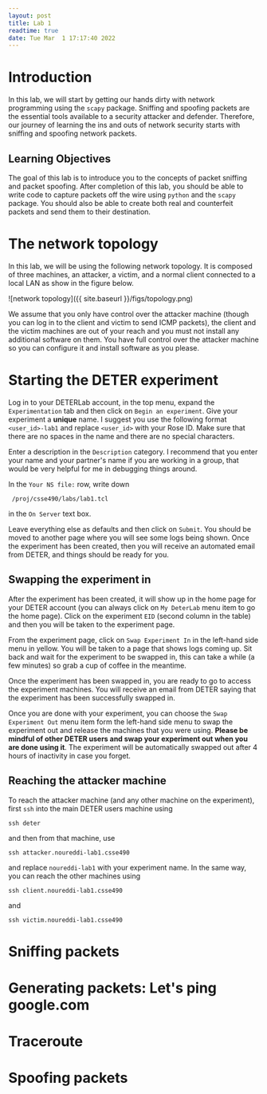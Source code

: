 ```yaml
---
layout: post
title: Lab 1
readtime: true
date: Tue Mar  1 17:17:40 2022 
---
```


# Introduction

In this lab, we will start by getting our hands dirty with network programming
using the `scapy` package. Sniffing and spoofing packets are the essential tools
available to a security attacker and defender. Therefore, our journey of
learning the ins and outs of network security starts with sniffing and spoofing
network packets. 

## Learning Objectives

The goal of this lab is to introduce you to the concepts of packet sniffing and
packet spoofing. After completion of this lab, you should be able to write code
to capture packets off the wire using `python` and the `scapy` package. 
You should also be able to create both real and counterfeit packets and send
them to their destination. 

# The network topology

In this lab, we will be using the following network topology. It is composed of
three machines, an attacker, a victim, and a normal client connected to a local
LAN as show in the figure below.

![network topology]({{ site.baseurl }}/figs/topology.png)

We assume that you only have control over the attacker machine (though you can
log in to the client and victim to send ICMP packets), the client and the victim
machines are out of your reach and you must not install any additional software
on them. You have full control over the attacker machine so you can configure it
and install software as you please. 

# Starting the DETER experiment

Log in to your DETERLab account, in the top menu, expand the `Experimentation`
tab and then click on `Begin an experiment`. Give your experiment a __unique__
name. I suggest you use the following format `<user_id>-lab1` and replace
`<user_id>` with your Rose ID. Make sure that there are no spaces in the name
and there are no special characters. 

Enter a description in the `Description` category. I recommend that you enter
your name and your partner's name if you are working in a group, that would be
very helpful for me in debugging things around. 

In the `Your NS file:` row, write down
```
 /proj/csse490/labs/lab1.tcl
```
in the `On Server` text box. 

Leave everything else as defaults and then click on `Submit`. You should be
moved to another page where you will see some logs being shown. Once the
experiment has been created, then you will receive an automated email from
DETER, and things should be ready for you. 

## Swapping the experiment in

After the experiment has been created, it will show up in the home page for your
DETER account (you can always click on `My DeterLab` menu item to go the home
page). Click on the experiment `EID` (second column in the table) and then you
will be taken to the experiment page.

From the experiment page, click on `Swap Experiment In` in the left-hand side
menu in yellow. You will be taken to a page that shows logs coming up. Sit back
and wait for the experiment to be swapped in, this can take a while (a few
minutes) so grab a cup of coffee in the meantime. 

Once the experiment has been swapped in, you are ready to go to access the
experiment machines. You will receive an email from DETER saying that the
experiment has been successfully swapped in. 

Once you are done with your experiment, you can choose the `Swap Experiment Out`
menu item form the left-hand side menu to swap the experiment out and release
the machines that you were using. __Please be mindful of other DETER users and
swap your experiment out when you are done using it__. The experiment will be
automatically swapped out after 4 hours of inactivity in case you forget. 

## Reaching the attacker machine

To reach the attacker machine (and any other machine on the experiment), first
`ssh` into the main DETER users machine using 
```shell
ssh deter
```
and then from that machine, use
```shell
ssh attacker.noureddi-lab1.csse490
```
and replace `noureddi-lab1` with your experiment name. In the same way, you can
reach the other machines using
```shell
ssh client.noureddi-lab1.csse490
```
and
```shell
ssh victim.noureddi-lab1.csse490
```


# Sniffing packets

# Generating packets: Let's ping google.com

# Traceroute

# Spoofing packets
